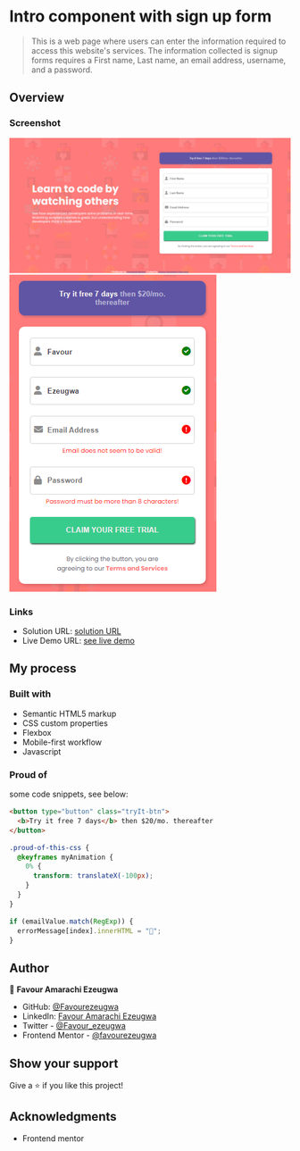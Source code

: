 # Intro component with sign up form

> This is a web page where users can enter the information required to access this website's services. The information collected is signup forms requires a First name, Last name, an email address, username, and a password.

## Overview

### Screenshot

![](./images/desktop.snip.png)
![](./images/mobile.snip.new.PNG)

### Links

- Solution URL: [solution URL](https://github.com/Favourezeugwa/Sign-up-form)
- Live Demo URL: [see live demo](https://favourezeugwa.github.io/Sign-up-form/)

## My process

### Built with

- Semantic HTML5 markup
- CSS custom properties
- Flexbox
- Mobile-first workflow
- Javascript

### Proud of

some code snippets, see below:

```html
<button type="button" class="tryIt-btn">
  <b>Try it free 7 days</b> then $20/mo. thereafter
</button>
```

```css
.proud-of-this-css {
  @keyframes myAnimation {
    0% {
      transform: translateX(-100px);
    }
  }
}
```

```js
if (emailValue.match(RegExp)) {
  errorMessage[index].innerHTML = "🎉";
}
```

## Author

👤 **Favour Amarachi Ezeugwa**

- GitHub: [@Favourezeugwa](https://github.com/Favourezeugwa)
- LinkedIn: [Favour Amarachi Ezeugwa](https://www.linkedin.com/in/favour-amarachi-ezeugwa-a5bb31149/)
- Twitter - [@Favour_ezeugwa](https://twitter.com/Favour_ezeugwa)
- Frontend Mentor - [@favourezeugwa](https://www.frontendmentor.io/profile/Favourezeugwa)

## Show your support

Give a ⭐️ if you like this project!

## Acknowledgments

- Frontend mentor
